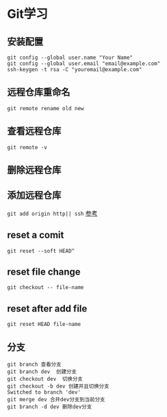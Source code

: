 ﻿# Git学习

## 安装配置

```
git config --global user.name "Your Name"
git config --global user.email "email@example.com"
ssh-keygen -t rsa -C "youremail@example.com"
```

## 远程仓库重命名
`git remote rename old new`

## 查看远程仓库

`git remote -v`

## 删除远程仓库

## 添加远程仓库
`git add origin http|| ssh`
[参考](https://git-scm.com/docs/git-reset)

## reset a comit
```
git reset --soft HEAD^  
```

## reset file change

`git checkout -- file-name`

## reset after add file
`git reset HEAD file-name`

## 分支
```shell
git branch 查看分支
git branch dev  创建分支
git checkout dev  切换分支
git checkout -b dev 创建并且切换分支
Switched to branch 'dev'
git merge dev 合并dev分支到当前分支
git branch -d dev 删除dev分支
```


